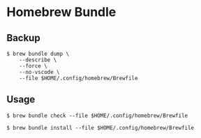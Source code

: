 # Homebrew Bundle

## Backup

```shell
$ brew bundle dump \
    --describe \
    --force \
    --no-vscode \
    --file $HOME/.config/homebrew/Brewfile
```

## Usage

```shell
$ brew bundle check --file $HOME/.config/homebrew/Brewfile

$ brew bundle install --file $HOME/.config/homebrew/Brewfile
```
